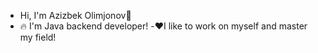 - Hi, I'm Azizbek Olimjonov👋 
- 🔥 I'm Java backend developer!
-❤️I like to work on myself and master my field!
